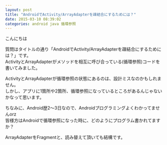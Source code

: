 ```yaml
---
layout: post
title: "AndroidでActivity/ArrayAdapterを疎結合にするためには？"
date: 2015-03-10 08:39:02
categories: android java 循環参照
---
```

<p>こんにちは</p>

<p>質問はタイトルの通り「AndroidでActivity/ArrayAdapterを疎結合にするためには？」です。<br>
ActivityとArrayAdapterがメソッドを相互に呼び合っている(循環参照)コードを書いてみました。</p>

<p>ActivityとArrayAdapterが循環参照の状態にあるのは、設計ミスなのかもしれません。<br>
しかし、アプリに1箇所や2箇所、循環参照になっているところがあるんじゃないかなって思います。</p>

<p>ちなみに、Android歴2～3日なので、Androidプログラミングよくわかってませんorz<br>
皆様方はAndroidで循環参照になった時に、どのようにプログラム書かれてますか？</p>

<p>ArrayAdapterをFragmentと、読み替えて頂いても結構です。</p>
